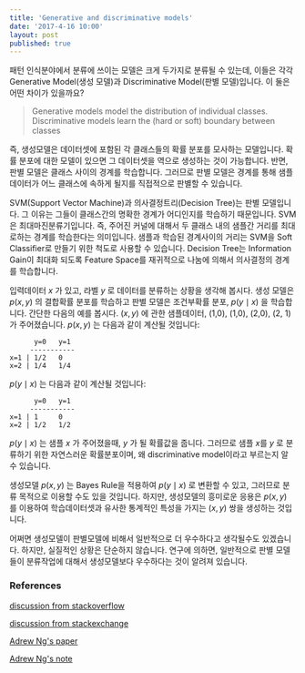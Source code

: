 ```yaml
---
title: 'Generative and discriminative models'
date: '2017-4-16 10:00'
layout: post
published: true
---
```


패턴 인식분야에서 분류에 쓰이는 모델은 크게 두가지로 분류될 수 있는데, 이들은 각각 Generative Model(생성 모델)과 Discriminative Model(판별 모델)입니다. 이 둘은 어떤 차이가 있을까요? 

> Generative models model the distribution of individual classes. Discriminative models learn the (hard or soft) boundary between classes

즉, 생성모델은 데이터셋에 포함된 각 클래스들의 확률 분포를 모사하는 모델입니다. 확률 분포에 대한 모델이 있으면 그 데이터셋을 역으로 생성하는 것이 가능합니다. 반면, 판별 모델은 클래스 사이의 경계를 학습합니다. 그러므로 판별 모델은 경계를 통해 샘플데이터가 어느 클래스에 속하게 될지를 직접적으로 판별할 수 있습니다. 

SVM(Support Vector Machine)과 의사결정트리(Decision Tree)는 판별 모델입니다. 그 이유는 그들이 클래스간의 명확한 경계가 어디인지를 학습하기 때문입니다. SVM은 최대마진분류기입니다. 즉, 주어진 커널에 대해서 두 클래스 내의 샘플간 거리를 최대로하는 경계를 학습한다는 의미입니다. 샘플과 학습된 경계사이의 거리는 SVM을 Soft Classifier로 만들기 위한 척도로 사용할 수 있습니다. Decision Tree는 Information Gain이 최대화 되도록 Feature Space를 재귀적으로 나눔에 의해서 의사결정의 경계를 학습합니다.

입력데이터 $x$ 가 있고, 라벨 $y$ 로 데이터를 분류하는 상황을 생각해 봅시다. 생성 모델은 $p(x,y)$ 의 결합확률 분포를 학습하고 판별 모델은 조건부확률 분포, $p(y \mid x)$ 을 학습합니다. 간단한 다음의 예를 봅시다. $(x,y)$ 에 관한 샘플데이터, (1,0), (1,0), (2,0), (2, 1)가 주어졌습니다. $p(x,y)$ 는 다음과 같이 계산될 것입니다:

```
      y=0   y=1
     -----------
x=1 | 1/2   0
x=2 | 1/4   1/4
```

$p(y \mid x)$  는 다음과 같이 계산될 것입니다:

```
      y=0   y=1
     -----------
x=1 | 1     0
x=2 | 1/2   1/2
```

$p(y \mid x)$  는 샘플 $x$ 가 주어졌을때, $y$ 가 될 확률값을 줍니다. 그러므로 샘플 $x$를 $y$ 로 분류하기 위한 자연스러운 확률분포이며, 왜 discriminative model이라고 부르는지 알 수 있습니다. 

생성모델 $p(x,y)$ 는 Bayes Rule을 적용하여 $p(y \mid x)$  로 변환할 수 있고, 그러므로 분류 목적으로 이용할 수도 있을 것입니다. 하지만, 생성모델의 흥미로운 응용은 $p(x,y)$ 를 이용하여 학습데이터셋과 유사한 통계적인 특성을 가지는 $(x,y)$ 쌍을 생성하는 것입니다.

어쩌면 생성모델이 판별모델에 비해서 일반적으로 더 우수하다고 생각될수도 있겠습니다. 하지만, 실질적인 상황은 단순하지 않습니다. 연구에 의하면, 일반적으로 판별 모델들이 분류작업에 대해서 생성모델보다 우수하다는 것이 알려져 있습니다. 

### References

[discussion from stackoverflow](http://stackoverflow.com/questions/879432/what-is-the-difference-between-a-generative-and-discriminative-algorithm)

[discussion from stackexchange](https://stats.stackexchange.com/questions/12421/generative-vs-discriminative/223850#223850)

[Adrew Ng's paper](http://papers.nips.cc/paper/2020-on-discriminative-vs-generative-classifiers-a-comparison-of-logistic-regression-and-naive-bayes.pdf)

[Adrew Ng's note](http://cs229.stanford.edu/notes/cs229-notes2.pdf)
